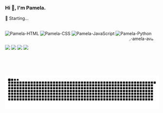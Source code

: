 ### Hi 👋, I'm Pamela.

🚀 Starting...

  <div style="display: inline_block"><br>
  <img align="center" alt="Pamela-HTML" height="30" width="40" src="https://cdn.jsdelivr.net/gh/devicons/devicon/icons/html5/html5-original.svg">
  <img align="center" alt="Pamela-CSS" height="30" width="40" src="https://cdn.jsdelivr.net/gh/devicons/devicon/icons/css3/css3-original.svg">
  <img align="center" alt="Pamela-JavaScript" height="30" width="40" src="https://cdn.jsdelivr.net/gh/devicons/devicon/icons/javascript/javascript-plain.svg">
  <img align="center" alt="Pamela-Python" height="30" width="40" src="https://cdn.jsdelivr.net/gh/devicons/devicon/icons/python/python-original.svg">
  <img align="right" alt="Pamela-avatar" height="130" style="border-radius:50px;" src="https://i.ibb.co/LS2yzyV/download20211001152352.png?width=676&height=676">
</div>

##

<div>
  <a href="https://discord.com/channels/@me/757393114288881745" target="_blank"><img src="https://img.shields.io/badge/Discord-7289DA?style=for-the-badge&logo=discord&logoColor=white" target="_blank"></a>
  <a href = "mailto:contatopamelasilva@gmail.com"><img src="https://img.shields.io/badge/-Gmail-%23333?style=for-the-badge&logo=gmail&logoColor=white" target="_blank"></a>
  <a href="https://www.linkedin.com/in/pmlslv/" target="_blank"><img src="https://img.shields.io/badge/-LinkedIn-%230077B5?style=for-the-badge&logo=linkedin&logoColor=white" target="_blank"></a>
  <a href="https://instagram.com/pmlslv" target="_blank"><img src="https://img.shields.io/badge/-Instagram-%23E4405F?style=for-the-badge&logo=instagram&logoColor=white" target="_blank"></a>
  
  ![Snake animation](https://github.com/pmlslv/pmlslv/blob/output/github-contribution-grid-snake.svg)

</div>
